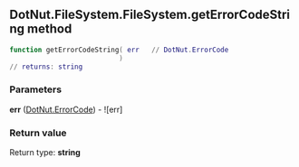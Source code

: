 ## DotNut.FileSystem.FileSystem.getErrorCodeString method


```lua
function getErrorCodeString( err   // DotNut.ErrorCode
                           )
// returns: string
```


### Parameters

**err** ([DotNut.ErrorCode](../../../DotNut/ErrorCode.md)) - ![err]

### Return value

Return type: **string**

